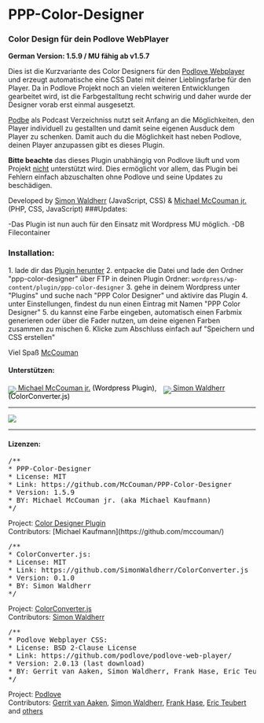 PPP-Color-Designer
==================

<h3>Color Design für dein Podlove WebPlayer</h3>

**German Version: 1.5.9 / MU fähig ab v1.5.7**

Dies ist die Kurzvariante des Color Designers für den <a href="https://github.com/podlove/podlove-web-player/">Podlove Webplayer</a> und erzeugt automatische eine CSS Datei mit deiner Lieblingsfarbe für den Player. 
Da in Podlove Projekt noch an vielen weiteren Entwicklungen gearbeitet wird, ist die Farbgestalltung recht schwirig und daher wurde der Designer vorab erst einmal ausgesetzt.

<a href="http://podbe.wikibyte.org">Podbe</a> als Podcast Verzeichniss nutzt seit Anfang an die Möglichkeiten, den Player individuell zu gestallten und damit seine eigenen Ausduck dem Player zu schenken. 
Damit auch du die Möglichkeit hast neben Podlove, deinen Player anzupassen gibt es dieses Plugin. 

**Bitte beachte** das dieses Plugin unabhängig von Podlove läuft und vom Projekt <u>nicht</u> unterstützt wird. Dies ermöglicht vor allem, das Plugin bei Fehlern einfach abzuschalten ohne Podlove und seine Updates zu beschädigen.


Developed by <a href="https://github.com/SimonWaldherr">Simon Waldherr</a> (JavaScript, CSS) & <a href="https://github.com/McCouman/PPP-Color-Designer/">Michael McCouman jr.</a> (PHP, CSS, JavaScript)
<update>
###Updates:

-Das Plugin ist nun auch für den Einsatz mit Wordpress MU möglich.
-DB Filecontainer 
</update>

<h3>Installation:</h3>
1. lade dir das <a href="https://github.com/McCouman/PPP-Color-Designer/blob/master/ppp-color-designer.zip?raw=true">Plugin herunter</a>
2. entpacke die Datei und lade den Ordner "ppp-color-designer" über FTP in deinen Plugin Ordner:
<code>wordpress/wp-content/plugin/ppp-color-designer</code>
3. gehe in deinem Wordpress unter "Plugins" und suche nach "PPP Color Designer" und aktivire das Plugin
4. unter Einstellungen, findest du nun einen Eintrag mit Namen "PPP Color Designer"
5. du kannst eine Farbe eingeben, automatisch einen Farbmix generieren oder über die Fader nutzen, um deine eigenen Farben zusammen zu mischen
6. Klicke zum Abschluss einfach auf "Speichern und CSS erstellen"

Viel Spaß
<a href="https://github.com/McCouman/">McCouman</a>

<h4>Unterstützen:</h4>

<a href="https://flattr.com/profile/mccouman"><img style="margin-bottom: -7px;" src="https://a248.e.akamai.net/camo.github.com/739a757846f69c1cc10163619eec008e871b591b/687474703a2f2f6170692e666c617474722e636f6d2f627574746f6e2f666c617474722d62616467652d6c617267652e706e67"> Michael McCouman jr.</a> <a style="text-decoration:none !important; color:#000 !important;" href="https://github.com/McCouman/">(Wordpress Plugin)</a>, <span style="padding-left:10px;"></span><a href="https://flattr.com/profile/SimonWaldherr"><img style="margin-bottom: -7px;" src="https://a248.e.akamai.net/camo.github.com/739a757846f69c1cc10163619eec008e871b591b/687474703a2f2f6170692e666c617474722e636f6d2f627574746f6e2f666c617474722d62616467652d6c617267652e706e67"> Simon Waldherr</a>  <a style="text-decoration:none !important; color:#000 !important;" href="https://github.com/SimonWaldherr/ColorConverter.js">(ColorConverter.js)</a>

<hr />
<img src="https://raw.github.com/McCouman/PPP-Color-Designer/master/ppp-color-designer/screenshot.png" />
<hr />

<h4>Lizenzen:</h4>
<pre>
/**
* PPP-Color-Designer
* License: MIT
* Link: https://github.com/McCouman/PPP-Color-Designer
* Version: 1.5.9
* BY: Michael McCouman jr. (aka Michael Kaufmann)
*/
</pre>
Project: <a href="https://github.com/McCouman/PPP-Color-Designer">Color Designer Plugin</a><br>
Contributors: [Michael Kaufmann](https://github.com/mccouman/)

<pre>
/**
* ColorConverter.js:
* License: MIT
* Link: https://github.com/SimonWaldherr/ColorConverter.js
* Version: 0.1.0
* BY: Simon Waldherr
*/
</pre>
Project: <a href="https://github.com/SimonWaldherr/ColorConverter.js">ColorConverter.js</a><br>
Contributors: [Simon Waldherr](https://github.com/simonwaldherr/)

<pre>
/**
* Podlove Webplayer CSS:
* License: BSD 2-Clause License
* Link: https://github.com/podlove/podlove-web-player/
* Version: 2.0.13 (last download)
* BY: Gerrit van Aaken, Simon Waldherr, Frank Hase, Eric Teubert & Andere
*/
</pre>
Project: <a href="https://github.com/podlove/podlove-web-player/blob/2.0.x/podlove-web-player/static/podlove-web-player.css">Podlove</a><br>
Contributors: [Gerrit van Aaken](https://github.com/gerritvanaaken/), [Simon Waldherr](https://github.com/simonwaldherr/), [Frank Hase](https://github.com/Kambfhase/), [Eric Teubert](https://github.com/eteubert/) and [others](https://github.com/podlove/podlove-web-player/contributors)

